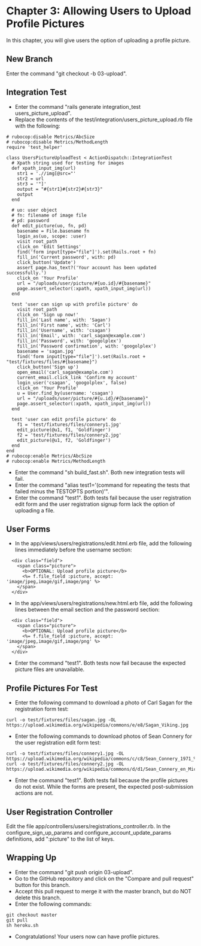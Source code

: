 # Chapter 3: Allowing Users to Upload Profile Pictures

In this chapter, you will give users the option of uploading a profile picture.

## New Branch
Enter the command "git checkout -b 03-upload".

## Integration Test
* Enter the command "rails generate integration_test users_picture_upload".
* Replace the contents of the test/integration/users_picture_upload.rb file with the following:
```
# rubocop:disable Metrics/AbcSize
# rubocop:disable Metrics/MethodLength
require 'test_helper'

class UsersPictureUploadTest < ActionDispatch::IntegrationTest
  # Xpath string used for testing for images
  def xpath_input_img(url)
    str1 = './/img[@src="'
    str2 = url
    str3 = '"]'
    output = "#{str1}#{str2}#{str3}"
    output
  end

  # uo: user object
  # fn: filename of image file
  # pd: password
  def edit_picture(uo, fn, pd)
    basename = File.basename fn
    login_as(uo, scope: :user)
    visit root_path
    click_on 'Edit Settings'
    find('form input[type="file"]').set(Rails.root + fn)
    fill_in('Current password', with: pd)
    click_button('Update')
    assert page.has_text?('Your account has been updated successfully.')
    click_on 'Your Profile'
    url = "/uploads/user/picture/#{uo.id}/#{basename}"
    page.assert_selector(:xpath, xpath_input_img(url))
  end

  test 'user can sign up with profile picture' do
    visit root_path
    click_on 'Sign up now!'
    fill_in('Last name', with: 'Sagan')
    fill_in('First name', with: 'Carl')
    fill_in('Username', with: 'csagan')
    fill_in('Email', with: 'carl_sagan@example.com')
    fill_in('Password', with: 'googolplex')
    fill_in('Password confirmation', with: 'googolplex')
    basename = 'sagan.jpg'
    find('form input[type="file"]').set(Rails.root + "test/fixtures/files/#{basename}")
    click_button('Sign up')
    open_email('carl_sagan@example.com')
    current_email.click_link 'Confirm my account'
    login_user('csagan', 'googolplex', false)
    click_on 'Your Profile'
    u = User.find_by(username: 'csagan')
    url = "/uploads/user/picture/#{u.id}/#{basename}"
    page.assert_selector(:xpath, xpath_input_img(url))
  end

  test 'user can edit profile picture' do
    f1 = 'test/fixtures/files/connery1.jpg'
    edit_picture(@u1, f1, 'Goldfinger')
    f2 = 'test/fixtures/files/connery2.jpg'
    edit_picture(@u1, f2, 'Goldfinger')
  end
end
# rubocop:enable Metrics/AbcSize
# rubocop:enable Metrics/MethodLength
```
* Enter the command "sh build_fast.sh".  Both new integration tests will fail.
* Enter the command "alias test1='(command for repeating the tests that failed minus the TESTOPTS portion)'".
* Enter the command "test1".  Both tests fail because the user registration edit form and the user registration signup form lack the option of uploading a file.

## User Forms
* In the app/views/users/registrations/edit.html.erb file, add the following lines immediately before the username section:
```
  <div class="field">
    <span class="picture">
      <b>OPTIONAL: Upload profile picture</b>
      <%= f.file_field :picture, accept: 'image/jpeg,image/gif,image/png' %>
    </span>
  </div>
```
* In the app/views/users/registrations/new.html.erb file, add the following lines between the email section and the password section:
```
  <div class="field">
    <span class="picture">
      <b>OPTIONAL: Upload profile picture</b>
      <%= f.file_field :picture, accept: 'image/jpeg,image/gif,image/png' %>
    </span>
  </div>
```
* Enter the command "test1".  Both tests now fail because the expected picture files are unavailable.

## Profile Pictures For Test
* Enter the following command to download a photo of Carl Sagan for the registration form test:
```
curl -o test/fixtures/files/sagan.jpg -OL https://upload.wikimedia.org/wikipedia/commons/e/e8/Sagan_Viking.jpg
```
* Enter the following commands to download photos of Sean Connery for the user registration edit form test:
```
curl -o test/fixtures/files/connery1.jpg -OL https://upload.wikimedia.org/wikipedia/commons/c/c8/Sean_Connery_1971_%28cropped%29.jpg
curl -o test/fixtures/files/connery2.jpg -OL https://upload.wikimedia.org/wikipedia/commons/d/d1/Sean_Connery_en_Micheline_Roquebrune_%281983%29.jpg
```
* Enter the command "test1".  Both tests fail because the profile pictures do not exist.  While the forms are present, the expected post-submission actions are not.

## User Registration Controller
Edit the file app/controllers/users/registrations_controller.rb.  In the configure_sign_up_params and configure_account_update_params definitions, add ":picture" to the list of keys.

## Wrapping Up
* Enter the command "git push origin 03-upload".
* Go to the GitHub repository and click on the "Compare and pull request" button for this branch.
* Accept this pull request to merge it with the master branch, but do NOT delete this branch.
* Enter the following commands:
```
git checkout master
git pull
sh heroku.sh
```
* Congratulations!  Your users now can have profile pictures.
